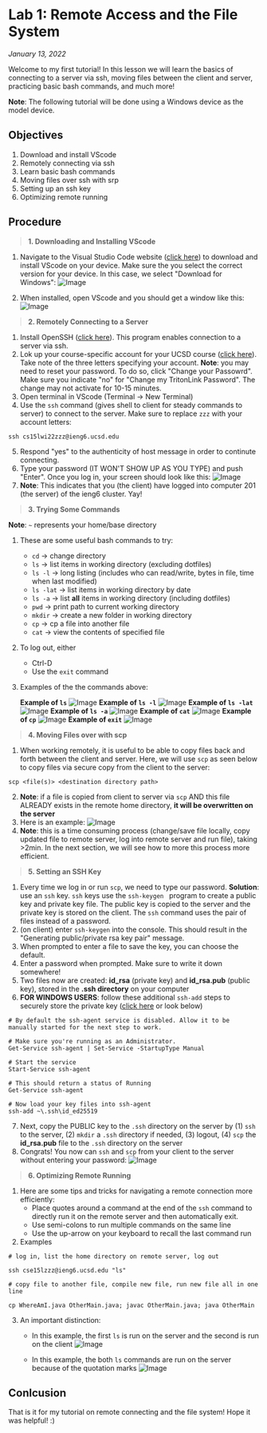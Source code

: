 # Lab 1: Remote Access and the File System 

*January 13, 2022*

Welcome to my first tutorial! In this lesson we will learn the basics of connecting to a server via ssh, moving files between the client and server, practicing basic bash commands, and much more! 

**Note**: The following tutorial will be done using a Windows device as the model device. 

## Objectives
1. Download and install VScode
2. Remotely connecting via ssh
3. Learn basic bash commands
4. Moving files over ssh with srp
5. Setting up an ssh key
6. Optimizing remote running

## Procedure

> **1. Downloading and Installing VScode**

1. Navigate to the Visual Studio Code website ([click here](https://code.visualstudio.com/)) to download and install VScode on your device. Make sure the you select the correct version for your device. In this case, we select "Download for Windows": 
![Image](Screenshot%202022-01-13%20215708.png)

2. When installed, open VScode and you should get a window like this:
![Image](Screenshot%202022-01-13%20120515.png)

> **2. Remotely Connecting to a Server**

1. Install OpenSSH ([click here](https://docs.microsoft.com/en-us/windows-server/administration/openssh/openssh_install_firstuse)). This program enables connection to a server via ssh.
2. Lok up your course-specific account for your UCSD course ([click here](https://sdacs.ucsd.edu/~icc/index.php)). Take note of the three letters specifying your account. **Note**: you may need to reset your password. To do so, click "Change your Passowrd". Make sure you indicate "no" for "Change my TritonLink Password". The change may not activate for 10-15 minutes. 
3. Open terminal in VScode (Terminal -> New Terminal)
4. Use the `ssh` command (gives shell to client for steady commands to server) to connect to the server. Make sure to replace `zzz` with your account letters:
```
ssh cs15lwi22zzz@ieng6.ucsd.edu
```
5. Respond "yes" to the authenticity of host message in order to continute connecting.
6. Type your password (IT WON'T SHOW UP AS YOU TYPE) and push "Enter". Once you log in, your screen should look like this:
![Image](first_login.png)
7. **Note**: This indicates that you (the client) have logged into computer 201 (the server) of the ieng6 cluster. Yay!

> **3. Trying Some Commands**

**Note**: `~` represents your home/base directory
1. These are some useful bash commands to try:
    * `cd` -> change directory
    * `ls`  -> list items in working directory (excluding dotfiles)
    * `ls -l` -> long listing (includes who can read/write, bytes in file, time when last modified)
    * `ls -lat` -> list items in working directory by date 
    * `ls -a` -> list **all** items in working directory (including dotfiles)
    * `pwd` -> print path to current working directory
    * `mkdir` -> create a new folder in working directory
    * `cp` -> cp a file into another file 
    * `cat` -> view the contents of specified file
2. To log out, either
    * Ctrl-D
    * Use the `exit` command

3. Examples of the the commands above:

    **Example of `ls`**
    ![Image](ls.png)
    **Example of `ls -l`**
    ![Image](ls_l.png)
    **Example of `ls -lat`**
    ![Image](ls_lat.png)
    **Example of `ls -a`**
    ![Image](ls_a.png)
    **Example of `cat`**
    ![Image](cat.png)
    **Example of `cp`**
    ![Image](bash_command.png)
    **Example of `exit`**
    ![Image](exit.png)

> **4. Moving Files over with scp**

1. When working remotely, it is useful to be able to copy files back and forth between the client and server. Here, we will use `scp`  as seen below to copy files via secure copy from the client to the server: 
```
scp <file(s)> <destination directory path>
```
2. **Note**: if a file is copied from client to server via `scp` AND this file ALREADY exists in the remote home directory, **it will be overwritten on the server**
3. Here is an example:
![Image](scp.png)
4. **Note**: this is a time consuming process (change/save file locally, copy updated file to remote server, log into remote server and run file), taking >2min. In the next section, we will see how to more this process more efficient.

> **5. Setting an SSH Key**

1. Every time we log in or run `scp`, we need to type our password. **Solution**: use an `ssh` key. `ssh` keys use the `ssh-keygen ` program to create a public key and private key file. The public key is copied to the server and the private key is stored on the client. The `ssh` command uses the pair of files instead of a password. 
2. (on client) enter `ssh-keygen` into the console. This should result in the "Generating public/private rsa key pair" message.
3. When prompted to enter a file to save the key, you can choose the default.
4. Enter a password when prompted. Make sure to write it down somewhere!
5. Two files now are created: **id_rsa** (private key) and **id_rsa.pub** (public key), stored in the **.ssh directory** on your computer
6. **FOR WINDOWS USERS**: follow these additional `ssh-add` steps to securely store the private key ([click here](https://docs.microsoft.com/en-us/windows-server/administration/openssh/openssh_keymanagement#user-key-generation) or look below)
```
# By default the ssh-agent service is disabled. Allow it to be manually started for the next step to work.

# Make sure you're running as an Administrator.
Get-Service ssh-agent | Set-Service -StartupType Manual

# Start the service
Start-Service ssh-agent

# This should return a status of Running
Get-Service ssh-agent

# Now load your key files into ssh-agent
ssh-add ~\.ssh\id_ed25519
```
7. Next, copy the PUBLIC key to the `.ssh` directory on the server by (1) `ssh` to the server, (2) `mkdir` a `.ssh` directory if needed, (3) logout, (4) `scp` the **id_rsa.pub** file to the `.ssh` directory on the server
8. Congrats! You now can `ssh` and `scp` from your client to the server without entering your password:
![Image](no_password.png)
> **6. Optimizing Remote Running**
1. Here are some tips and tricks for navigating a remote connection more efficiently:
    * Place quotes around a command at the end of the `ssh` command to directly run it on the remote server and then automatically exit. 
    * Use semi-colons to run multiple commands on the same line
    * Use the up-arrow on your keyboard to recall the last command run
2. Examples
```
# log in, list the home directory on remote server, log out

ssh cse15lzzz@ieng6.ucsd.edu "ls"
```
```
# copy file to another file, compile new file, run new file all in one line

cp WhereAmI.java OtherMain.java; javac OtherMain.java; java OtherMain
```
3. An important distinction:

    * In this example, the first `ls` is run on the server and the second is run on the client
![Image](faster.png)

    * In this example, the both `ls` commands are run on the server because of the quotation marks
![Image](faster2.png)

## Conlcusion

That is it for my tutorial on remote connecting and the file system! Hope it was helpful! :)